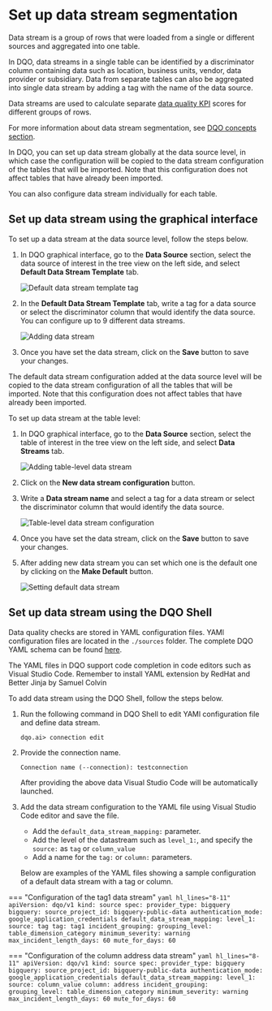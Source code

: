 # Set up data stream segmentation

Data stream is a group of rows that were loaded from a single or different sources and aggregated into one table. 

In  DQO, data streams in a single table can be identified by a discriminator column containing data such as location, business units,
vendor, data provider or subsidiary. Data from separate tables can also be aggregated into single data stream by adding a tag with the name
of the data source.

Data streams are used to calculate separate [data quality KPI](../../dqo-concepts/data-quality-kpis/data-quality-kpis.md) scores for
different groups of rows. 

For more information about data stream segmentation, see [DQO concepts section](../../dqo-concepts/data-stream-segmentation/data-stream-segmentation.md).

In DQO, you can set up data stream globally at the data source level, in which case the configuration will be copied to the data stream
configuration of the tables that will be imported. Note that this configuration does not affect tables that have already been imported.

You can also configure data stream individually for each table. 


## Set up data stream using the graphical interface

To set up a data stream at the data source level, follow the steps below.

1. In DQO graphical interface, go to the **Data Source** section, select the data source of interest in the tree view on the left
    side, and select **Default Data Stream Template** tab.

    ![Default data stream template tag](https://dqo.ai/docs/images/working-with-dqo/set-up-data-stream/default-data-stream-template.jpg)

2. In the **Default Data Stream Template** tab, write a tag for a data source or select the discriminator column that would
    identify the data source. You can configure up to 9 different data streams.

   ![Adding data stream](https://dqo.ai/docs/images/working-with-dqo/set-up-data-stream/adding-data-stream.jpg)

3. Once you have set the data stream, click on the **Save** button to save your changes.

The default data stream configuration added at the data source level will be copied to the data stream configuration of all the 
tables that will be imported. Note that this configuration does not affect tables that have already been imported.

To set up data stream at the table level:

1.  In DQO graphical interface, go to the **Data Source** section, select the table of interest in the tree view on the left
    side, and select **Data Streams** tab.

    ![Adding table-level data stream](https://dqo.ai/docs/images/working-with-dqo/set-up-data-stream/adding-table-level-data-stream.jpg)

2. Click on the **New data stream configuration** button.

3. Write a **Data stream name** and select a tag for a data stream or select the discriminator column that would identify the data source.

   ![Table-level data stream configuration](https://dqo.ai/docs/images/working-with-dqo/set-up-data-stream/table-level-data-stream-configuration.jpg)

4. Once you have set the data stream, click on the **Save** button to save your changes.

5. After adding new data stream you can set which one is the default one by clicking on the **Make Default** button.

    ![Setting default data stream](https://dqo.ai/docs/images/working-with-dqo/set-up-data-stream/setting-default-data-stream.jpg)


## Set up data stream using the DQO Shell

Data quality checks are stored in YAML configuration files. YAMl configuration files are located in the `./sources` folder.
The complete DQO YAML schema can be found [here](https://cloud.dqo.ai/dqo-yaml-schema/TableYaml-schema.json).

The YAML files in DQO support code completion in code editors such as Visual Studio Code. Remember to install YAML
extension by RedHat and Better Jinja by Samuel Colvin

To add data stream using the DQO Shell, follow the steps below.

1. Run the following command in DQO Shell to edit YAMl configuration file and define data stream.

    ```
    dqo.ai> connection edit
    ```

2. Provide the connection name.

    ```
    Connection name (--connection): testconnection
    ```
   
    After providing the above data Visual Studio Code will be automatically launched.

3. Add the data stream configuration to the YAML file using Visual Studio Code editor and save the file.

    - Add the `default_data_stream_mapping:` parameter. 
    - Add the level of the datastream such as `level_1:`, and specify the `source:` as `tag` or `column_value`
    - Add a name for the `tag:` or `column:` parameters. 

    Below are examples of the YAML files showing a sample configuration of a default data stream with a tag or column. 

=== "Configuration of the tag1 data stream"
    ```yaml hl_lines="8-11"
    apiVersion: dqo/v1
    kind: source
    spec:
      provider_type: bigquery
      bigquery:
        source_project_id: bigquery-public-data
        authentication_mode: google_application_credentials
      default_data_stream_mapping:
        level_1:
          source: tag
          tag: tag1
      incident_grouping:
        grouping_level: table_dimension_category
        minimum_severity: warning
        max_incident_length_days: 60
        mute_for_days: 60
    ```

=== "Configuration of the column address data stream"
    ```yaml hl_lines="8-11"
    apiVersion: dqo/v1
    kind: source
    spec:
      provider_type: bigquery
      bigquery:
        source_project_id: bigquery-public-data
        authentication_mode: google_application_credentials
      default_data_stream_mapping:
        level_1:
          source: column_value
          column: address
      incident_grouping:
        grouping_level: table_dimension_category
        minimum_severity: warning
        max_incident_length_days: 60
        mute_for_days: 60
    ```